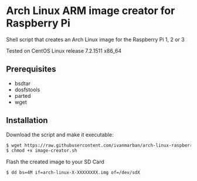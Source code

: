 # Arch Linux ARM image creator for Raspberry Pi
Shell script that creates an Arch Linux image for the Raspberry Pi 1, 2 or 3

Tested on CentOS Linux release 7.2.1511 x86_64

## Prerequisites
- bsdtar
- dosfstools
- parted
- wget

## Installation
Download the script and make it executable:
```sh
$ wget https://raw.githubusercontent.com/ivanmarban/arch-linux-raspberry-pi-image-creator/master/image-creator.sh
$ chmod +x image-creator.sh
```
Flash the created image to your SD Card
```sh
$ dd bs=4M if=arch-linux-X-XXXXXXXX.img of=/dev/sdX
```
